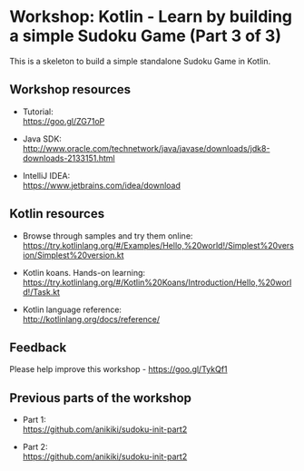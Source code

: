 # Workshop: Kotlin - Learn by building a simple Sudoku Game (Part 3 of 3)

This is a skeleton to build a simple standalone Sudoku Game in Kotlin.


## Workshop resources
* Tutorial:<br />
https://goo.gl/ZG71oP

* Java SDK:<br />
http://www.oracle.com/technetwork/java/javase/downloads/jdk8-downloads-2133151.html

* IntelliJ IDEA:<br />
https://www.jetbrains.com/idea/download


## Kotlin resources

* Browse through samples and try them online:<br />
https://try.kotlinlang.org/#/Examples/Hello,%20world!/Simplest%20version/Simplest%20version.kt

* Kotlin koans. Hands-on learning:<br />
https://try.kotlinlang.org/#/Kotlin%20Koans/Introduction/Hello,%20world!/Task.kt

* Kotlin language reference:<br />
http://kotlinlang.org/docs/reference/


## Feedback
Please help improve this workshop - https://goo.gl/TykQf1

## Previous parts of the workshop
* Part 1:<br />
https://github.com/anikiki/sudoku-init-part2

* Part 2:<br />
https://github.com/anikiki/sudoku-init-part2
